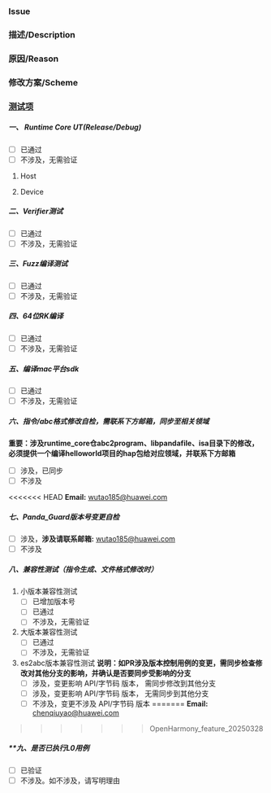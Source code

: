 ### Issue

### 描述/Description

### 原因/Reason

### 修改方案/Scheme


### **[测试项](https://gitee.com/openharmony/arkcompiler_runtime_core/wikis)**

##### **一、 Runtime Core UT(Release/Debug)**
- [ ] 已通过
- [ ] 不涉及，无需验证

1. Host

2. Device

##### **二、Verifier测试**
- [ ] 已通过
- [ ] 不涉及，无需验证

##### **三、Fuzz编译测试**
- [ ] 已通过
- [ ] 不涉及，无需验证

##### **四、64位RK编译**
- [ ] 已通过
- [ ] 不涉及，无需验证

##### **五、编译mac平台sdk**
- [ ] 已通过
- [ ] 不涉及，无需验证

##### **六、指令/abc格式修改自检，需联系下方邮箱，同步至相关领域**
**重要：涉及runtime_core仓abc2program、libpandafile、isa目录下的修改，必须提供一个编译helloworld项目的hap包给对应领域，并联系下方邮箱**
- [ ] 涉及，已同步
- [ ] 不涉及

<<<<<<< HEAD
**Email:** wutao185@huawei.com

##### **七、Panda_Guard版本号变更自检**

- [ ]  涉及，**涉及请联系邮箱:** wutao185@huawei.com
- [ ]  不涉及

##### **八、兼容性测试（指令生成、文件格式修改时）**
1. 小版本兼容性测试 <!-- 修改导致新abc无法运行在老镜像上时，需新增版本号 -->
    - [ ] 已增加版本号
    - [ ] 已通过
    - [ ] 不涉及，无需验证

2. 大版本兼容性测试 <!-- 配置target-api-version时，生成的abc需要能在对应版本运行-->
    - [ ] 已通过
    - [ ] 不涉及，无需验证

3. es2abc版本兼容性测试 <!-- 新版本es2abc编译的老版本API的abc文件，应能被老版本es2abc正常识别和处理-->
**说明：如PR涉及版本控制用例的变更，需同步检查修改对其他分支的影响，并确认是否要同步受影响的分支**
    - [ ] 涉及，变更影响 API/字节码 版本， 需同步修改到其他分支
    - [ ] 涉及，变更影响 API/字节码 版本， 无需同步到其他分支
    - [ ] 不涉及，变更不涉及 API/字节码 版本
=======
**Email:** chenqiuyao@huawei.com
>>>>>>> OpenHarmony_feature_20250328

##### **九、是否已执行L0用例
- [ ] 已验证
- [ ] 不涉及。如不涉及，请写明理由